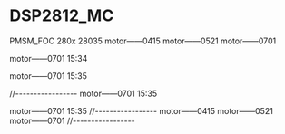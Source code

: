 # DSP2812_MC
PMSM_FOC
280x
28035
motor——0415
motor——0521
motor——0701

motor——0701 15:34

motor——0701 15:35

//-----------------
motor——0701 15:35

motor——0701 15:35
//-----------------
motor——0415
motor——0521
motor——0701
//-----------------